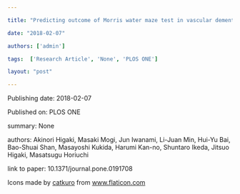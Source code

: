 ---
title: "Predicting outcome of Morris water maze test in vascular dementia mouse model with deep learning"
date: "2018-02-07"
authors: ['admin']
tags:  ['Research Article', 'None', 'PLOS ONE']
layout: "post"
---
Publishing date: 2018-02-07

Published on: PLOS ONE

summary: None

authors: Akinori Higaki, Masaki Mogi, Jun Iwanami, Li-Juan Min, Hui-Yu Bai, Bao-Shuai Shan, Masayoshi Kukida, Harumi Kan-no, Shuntaro Ikeda, Jitsuo Higaki, Masatsugu Horiuchi

link to paper: 10.1371/journal.pone.0191708

Icons made by <a href="https://www.flaticon.com/free-icon/bookshelves_3576884" title="catkuro">catkuro</a> from <a href="https://www.flaticon.com/" title="Flaticon"> www.flaticon.com</a>
